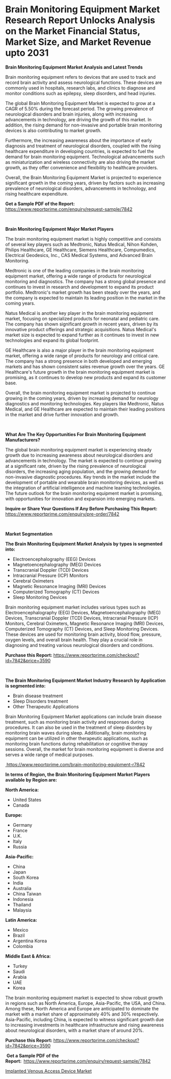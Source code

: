 <p><h1>Brain Monitoring Equipment Market Research Report Unlocks Analysis on the Market Financial Status, Market Size, and Market Revenue upto 2031</h1></p><p><strong>Brain Monitoring Equipment Market Analysis and Latest Trends</strong></p>
<p><p>Brain monitoring equipment refers to devices that are used to track and record brain activity and assess neurological functions. These devices are commonly used in hospitals, research labs, and clinics to diagnose and monitor conditions such as epilepsy, sleep disorders, and head injuries.</p><p>The global Brain Monitoring Equipment Market is expected to grow at a CAGR of 5.50% during the forecast period. The growing prevalence of neurological disorders and brain injuries, along with increasing advancements in technology, are driving the growth of this market. In addition, the rising demand for non-invasive and portable brain monitoring devices is also contributing to market growth.</p><p>Furthermore, the increasing awareness about the importance of early diagnosis and treatment of neurological disorders, coupled with the rising healthcare expenditure in developing countries, is expected to fuel the demand for brain monitoring equipment. Technological advancements such as miniaturization and wireless connectivity are also driving the market growth, as they offer convenience and flexibility to healthcare providers.</p><p>Overall, the Brain Monitoring Equipment Market is projected to experience significant growth in the coming years, driven by factors such as increasing prevalence of neurological disorders, advancements in technology, and rising healthcare expenditure.</p></p>
<p><strong>Get a Sample PDF of the Report:&nbsp;</strong> <a href="https://www.reportprime.com/enquiry/request-sample/7842">https://www.reportprime.com/enquiry/request-sample/7842</a></p>
<p>&nbsp;</p>
<p><strong>Brain Monitoring Equipment Major Market Players</strong></p>
<p><p>The brain monitoring equipment market is highly competitive and consists of several key players such as Medtronic, Natus Medical, Nihon Kohden, Philips Healthcare, GE Healthcare, Siemens Healthcare, Compumedics, Electrical Geodesics, Inc., CAS Medical Systems, and Advanced Brain Monitoring.</p><p>Medtronic is one of the leading companies in the brain monitoring equipment market, offering a wide range of products for neurological monitoring and diagnostics. The company has a strong global presence and continues to invest in research and development to expand its product portfolio. Medtronic's market growth has been steady over the years, and the company is expected to maintain its leading position in the market in the coming years.</p><p>Natus Medical is another key player in the brain monitoring equipment market, focusing on specialized products for neonatal and pediatric care. The company has shown significant growth in recent years, driven by its innovative product offerings and strategic acquisitions. Natus Medical's market size is expected to expand further as it continues to invest in new technologies and expand its global footprint.</p><p>GE Healthcare is also a major player in the brain monitoring equipment market, offering a wide range of products for neurology and critical care. The company has a strong presence in both developed and emerging markets and has shown consistent sales revenue growth over the years. GE Healthcare's future growth in the brain monitoring equipment market is promising, as it continues to develop new products and expand its customer base.</p><p>Overall, the brain monitoring equipment market is projected to continue growing in the coming years, driven by increasing demand for neurology diagnostics and monitoring technologies. Key players like Medtronic, Natus Medical, and GE Healthcare are expected to maintain their leading positions in the market and drive further innovation and growth.</p></p>
<p>&nbsp;</p>
<p><strong>What Are The Key Opportunities For Brain Monitoring Equipment Manufacturers?</strong></p>
<p><p>The global brain monitoring equipment market is experiencing steady growth due to increasing awareness about neurological disorders and advancements in technology. The market is expected to continue growing at a significant rate, driven by the rising prevalence of neurological disorders, the increasing aging population, and the growing demand for non-invasive diagnostic procedures. Key trends in the market include the development of portable and wearable brain monitoring devices, as well as the integration of artificial intelligence and machine learning technologies. The future outlook for the brain monitoring equipment market is promising, with opportunities for innovation and expansion into emerging markets.</p></p>
<p><strong>Inquire or Share Your Questions If Any Before Purchasing This Report:</strong> <a href="https://www.reportprime.com/enquiry/pre-order/7842">https://www.reportprime.com/enquiry/pre-order/7842</a></p>
<p>&nbsp;</p>
<p><strong>Market Segmentation</strong></p>
<p><strong>The Brain Monitoring Equipment Market Analysis by types is segmented into:</strong></p>
<p><ul><li>Electroencephalography (EEG) Devices</li><li>Magnetoencephalography (MEG) Devices</li><li>Transcranial Doppler (TCD) Devices</li><li>Intracranial Pressure (ICP) Monitors</li><li>Cerebral Oximeters</li><li>Magnetic Resonance Imaging (MRI) Devices</li><li>Computerized Tomography (CT) Devices</li><li>Sleep Monitoring Devices</li></ul></p>
<p><p>Brain monitoring equipment market includes various types such as Electroencephalography (EEG) Devices, Magnetoencephalography (MEG) Devices, Transcranial Doppler (TCD) Devices, Intracranial Pressure (ICP) Monitors, Cerebral Oximeters, Magnetic Resonance Imaging (MRI) Devices, Computerized Tomography (CT) Devices, and Sleep Monitoring Devices. These devices are used for monitoring brain activity, blood flow, pressure, oxygen levels, and overall brain health. They play a crucial role in diagnosing and treating various neurological disorders and conditions.</p></p>
<p><strong>Purchase this Report:&nbsp;</strong><a href="https://www.reportprime.com/checkout?id=7842&price=3590">https://www.reportprime.com/checkout?id=7842&price=3590</a></p>
<p>&nbsp;</p>
<p><strong>The Brain Monitoring Equipment Market Industry Research by Application is segmented into:</strong></p>
<p><ul><li>Brain disease treatment</li><li>Sleep Disorders treatment</li><li>Other Therapeutic Applications</li></ul></p>
<p><p>Brain Monitoring Equipment Market applications can include brain disease treatment, such as monitoring brain activity and responses during procedures. It can also be used in the treatment of sleep disorders by monitoring brain waves during sleep. Additionally, brain monitoring equipment can be utilized in other therapeutic applications, such as monitoring brain functions during rehabilitation or cognitive therapy sessions. Overall, the market for brain monitoring equipment is diverse and serves a wide range of medical purposes.</p></p>
<p><a href="https://www.reportprime.com/brain-monitoring-equipment-r7842">&nbsp;https://www.reportprime.com/brain-monitoring-equipment-r7842</a></p>
<p><strong>In terms of Region, the Brain Monitoring Equipment Market Players available by Region are:</strong></p>
<p>
    <p> <strong> North America: </strong>
        <ul>
            <li>United States</li>
            <li>Canada</li>
        </ul>
        </p> 
    <p> <strong> Europe: </strong>
        <ul>
            <li>Germany</li>
            <li>France</li>
            <li>U.K.</li>
            <li>Italy</li>
            <li>Russia</li>
        </ul>
        </p> 
    <p> <strong> Asia-Pacific: </strong>
        <ul>
            <li>China</li>
            <li>Japan</li>
            <li>South Korea</li>
            <li>India</li>
            <li>Australia</li>
            <li>China Taiwan</li>
            <li>Indonesia</li>
            <li>Thailand</li>
            <li>Malaysia</li>
        </ul>
        </p> 
    <p> <strong> Latin America: </strong>
        <ul>
            <li>Mexico</li>
            <li>Brazil</li>
            <li>Argentina Korea</li>
            <li>Colombia</li>
        </ul>
        </p> 
    <p> <strong> Middle East & Africa: </strong>
        <ul>
            <li>Turkey</li>
            <li>Saudi</li>
            <li>Arabia</li>
            <li>UAE</li>
            <li>Korea</li>
        </ul>
    </p>
    </p>
<p><p>The brain monitoring equipment market is expected to show robust growth in regions such as North America, Europe, Asia-Pacific, the USA, and China. Among these, North America and Europe are anticipated to dominate the market with a market share of approximately 40% and 30% respectively. Asia-Pacific, including China, is expected to witness significant growth due to increasing investments in healthcare infrastructure and rising awareness about neurological disorders, with a market share of around 20%.</p></p>
<p><strong>Purchase this Report: </strong><a href="https://www.reportprime.com/checkout?id=7842&price=3590">https://www.reportprime.com/checkout?id=7842&price=3590</a></p>
<p>&nbsp;<strong>Get a Sample PDF of the Report:&nbsp;&nbsp;</strong><a href="https://www.reportprime.com/enquiry/request-sample/7842">https://www.reportprime.com/enquiry/request-sample/7842</a></p>
<p><strong></strong></p>
<p><p><a href="https://github.com/BryceTownsendr/Market-Research-Report-List-4/blob/main/implanted-venous-access-device-market.md">Implanted Venous Access Device Market</a></p></p>